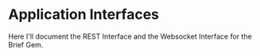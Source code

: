 # Application Interfaces

Here I'll document the REST Interface and the Websocket Interface for
the Brief Gem.

